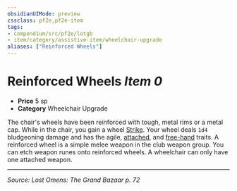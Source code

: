 ```yaml
---
obsidianUIMode: preview
cssclass: pf2e,pf2e-item
tags:
- compendium/src/pf2e/lotgb
- item/category/assistive-item/wheelchair-upgrade
aliases: ["Reinforced Wheels"]
---
```

# Reinforced Wheels *Item 0*  

- **Price** 5 sp
- **Category** Wheelchair Upgrade

The chair's wheels have been reinforced with tough, metal rims or a metal cap. While in the chair, you gain a wheel [Strike](strike.md). Your wheel deals `1d4` bludgeoning damage and has the agile, [attached](attached.md "Attached Weapon Trait"), and [free-hand](free-hand.md "Free-Hand Weapon Trait") traits. A reinforced wheel is a simple melee weapon in the club weapon group. You can etch weapon runes onto reinforced wheels. A wheelchair can only have one attached weapon.


---
*Source: Lost Omens: The Grand Bazaar p. 72*